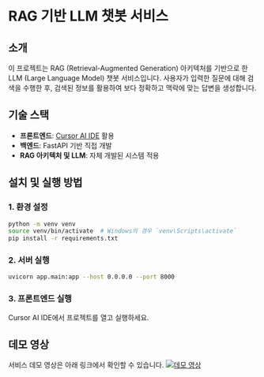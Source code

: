 # RAG 기반 LLM 챗봇 서비스

## 소개
이 프로젝트는 RAG (Retrieval-Augmented Generation) 아키텍처를 기반으로 한 LLM (Large Language Model) 챗봇 서비스입니다.
사용자가 입력한 질문에 대해 검색을 수행한 후, 검색된 정보를 활용하여 보다 정확하고 맥락에 맞는 답변을 생성합니다.

## 기술 스택
- **프론트엔드**: [Cursor AI IDE](https://cursor.sh) 활용
- **백엔드**: FastAPI 기반 직접 개발
- **RAG 아키텍처 및 LLM**: 자체 개발된 시스템 적용

## 설치 및 실행 방법
### 1. 환경 설정
```bash
python -m venv venv
source venv/bin/activate  # Windows의 경우 `venv\Scripts\activate`
pip install -r requirements.txt
```

### 2. 서버 실행
```bash
uvicorn app.main:app --host 0.0.0.0 --port 8000
```

### 3. 프론트엔드 실행
Cursor AI IDE에서 프로젝트를 열고 실행하세요.

## 데모 영상
서비스 데모 영상은 아래 링크에서 확인할 수 있습니다.
[![데모 영상](https://img.youtube.com/vi/JpatfOEf1No/0.jpg)](https://youtu.be/JpatfOEf1No)
